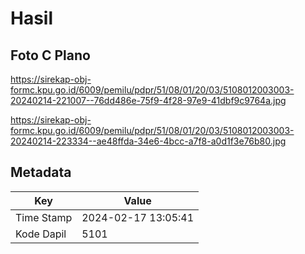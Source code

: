 # Hasil

## Foto C Plano

https://sirekap-obj-formc.kpu.go.id/6009/pemilu/pdpr/51/08/01/20/03/5108012003003-20240214-221007--76dd486e-75f9-4f28-97e9-41dbf9c9764a.jpg

https://sirekap-obj-formc.kpu.go.id/6009/pemilu/pdpr/51/08/01/20/03/5108012003003-20240214-223334--ae48ffda-34e6-4bcc-a7f8-a0d1f3e76b80.jpg


## Metadata

| Key        | Value               |
| ---------- | ------------------- |
| Time Stamp | 2024-02-17 13:05:41 |
| Kode Dapil | 5101                |




